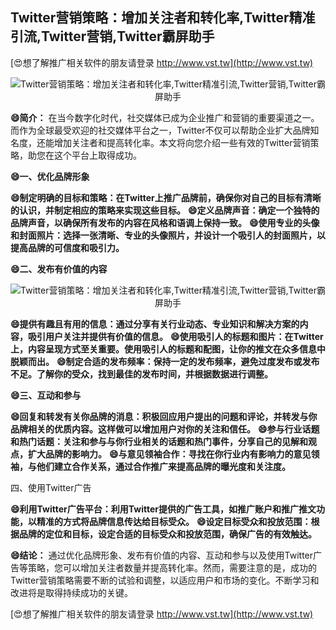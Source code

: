 ## **Twitter营销策略：增加关注者和转化率,Twitter精准引流,Twitter营销,Twitter霸屏助手**

[😍想了解推广相关软件的朋友请登录 http://www.vst.tw](http://www.vst.tw)

 <center><img src="https://vst.tw/MP4/tuiguang/png/1.png" alt="Twitter营销策略：增加关注者和转化率,Twitter精准引流,Twitter营销,Twitter霸屏助手"></center>

**😄简介：**
在当今数字化时代，社交媒体已成为企业推广和营销的重要渠道之一。而作为全球最受欢迎的社交媒体平台之一，Twitter不仅可以帮助企业扩大品牌知名度，还能增加关注者和提高转化率。本文将向您介绍一些有效的Twitter营销策略，助您在这个平台上取得成功。

**😄一、优化品牌形象**

**😄制定明确的目标和策略：在Twitter上推广品牌前，确保你对自己的目标有清晰的认识，并制定相应的策略来实现这些目标。**
**😄定义品牌声音：确定一个独特的品牌声音，以确保所有发布的内容在风格和语调上保持一致。**
**😄使用专业的头像和封面照片：选择一张清晰、专业的头像照片，并设计一个吸引人的封面照片，以提高品牌的可信度和吸引力。**

**😄二、发布有价值的内容**

 <center><img src="https://vst.tw/MP4/tuiguang/png/0.png" alt="Twitter营销策略：增加关注者和转化率,Twitter精准引流,Twitter营销,Twitter霸屏助手"></center>

**😄提供有趣且有用的信息：通过分享有关行业动态、专业知识和解决方案的内容，吸引用户关注并提供有价值的信息。**
**😄使用吸引人的标题和图片：在Twitter上，内容呈现方式至关重要。使用吸引人的标题和配图，让你的推文在众多信息中脱颖而出。**
**😄制定合适的发布频率：保持一定的发布频率，避免过度发布或发布不足。了解你的受众，找到最佳的发布时间，并根据数据进行调整。**

**😄三、互动和参与**

**😄回复和转发有关你品牌的消息：积极回应用户提出的问题和评论，并转发与你品牌相关的优质内容。这样做可以增加用户对你的关注和信任。**
**😄参与行业话题和热门话题：关注和参与与你行业相关的话题和热门事件，分享自己的见解和观点，扩大品牌的影响力。**
**😄与意见领袖合作：寻找在你行业内有影响力的意见领袖，与他们建立合作关系，通过合作推广来提高品牌的曝光度和关注度。**

四、使用Twitter广告

**😄利用Twitter广告平台：利用Twitter提供的广告工具，如推广账户和推广推文功能，以精准的方式将品牌信息传达给目标受众。**
**😄设定目标受众和投放范围：根据品牌的定位和目标，设定合适的目标受众和投放范围，确保广告的有效触达。**

**😄结论：**
通过优化品牌形象、发布有价值的内容、互动和参与以及使用Twitter广告等策略，您可以增加关注者数量并提高转化率。然而，需要注意的是，成功的Twitter营销策略需要不断的试验和调整，以适应用户和市场的变化。不断学习和改进将是取得持续成功的关键。

[😍想了解推广相关软件的朋友请登录 http://www.vst.tw](http://www.vst.tw)



